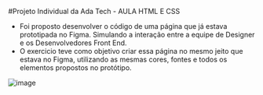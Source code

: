 #Projeto Individual da Ada Tech - AULA HTML E CSS

- Foi proposto desenvolver o código de uma página que já estava prototipada no Figma. Simulando a interação entre a equipe de Designer e os Desenvolvedores Front End.
- O exercicio teve como objetivo criar essa página no mesmo jeito que estava no Figma, utilizando as mesmas cores, fontes e todos os elementos propostos no protótipo. 


![image](https://github.com/Thaysssouzamendes/AdaTechprojetoindividual/assets/123996983/50c62df2-ceed-4654-b6ae-2b221333a282)
